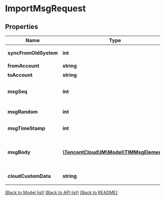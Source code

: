 # ImportMsgRequest

## Properties
Name | Type | Description | Notes
------------ | ------------- | ------------- | -------------
**syncFromOldSystem** | **int** | 该字段只能填1或2，其他值是非法值 1表示实时消息导入，消息计入未读计数 2表示历史消息导入，消息不计入未读 | 
**fromAccount** | **string** | 消息发送方 UserID，用于指定发送消息方 | 
**toAccount** | **string** | 消息接收方 UserID | 
**msgSeq** | **int** | 消息序列号（32位无符号整数），后台会根据该字段去重及进行同秒内消息的排序，详细规则请看本接口的功能说明。若不填该字段，则由后台填入随机数 | [optional] 
**msgRandom** | **int** | 消息随机数（32位无符号整数），后台用于同一秒内的消息去重。请确保该字段填的是随机 | 
**msgTimeStamp** | **int** | 消息时间戳，UNIX 时间戳，单位为秒。后台会根据该字段去重，详细规则请看本接口的功能说明。 | 
**msgBody** | [**\TencentCloud\IM\Model\TIMMsgElement[]**](TIMMsgElement.md) | 消息内容，具体格式请参考（https://cloud.tencent.com/document/product/269/2720）消息格式描述（注意，一条消息可包括多种消息元素，MsgBody 为 Array 类型） | 
**cloudCustomData** | **string** | 消息自定义数据（云端保存，会发送到对端，程序卸载重装后还能拉取到） | [optional] 

[[Back to Model list]](../README.md#documentation-for-models) [[Back to API list]](../README.md#documentation-for-api-endpoints) [[Back to README]](../README.md)


